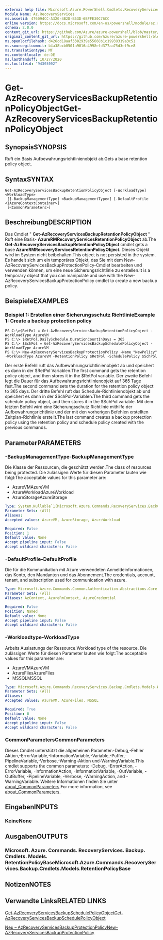 ```yaml
---
external help file: Microsoft.Azure.PowerShell.Cmdlets.RecoveryServices.Backup.dll-Help.xml
Module Name: Az.RecoveryServices
ms.assetid: 476094CC-A320-4B2D-B53D-6BFFE30C76CC
online version: https://docs.microsoft.com/en-us/powershell/module/az.recoveryservices/get-azrecoveryservicesbackupretentionpolicyobject
schema: 2.0.0
content_git_url: https://github.com/Azure/azure-powershell/blob/master/src/RecoveryServices/RecoveryServices/help/Get-AzRecoveryServicesBackupRetentionPolicyObject.md
original_content_git_url: https://github.com/Azure/azure-powershell/blob/master/src/RecoveryServices/RecoveryServices/help/Get-AzRecoveryServicesBackupRetentionPolicyObject.md
ms.openlocfilehash: d426cd18aaf3382939e55668b1c19938319a3c51
ms.sourcegitcommit: b4a38bcb0501a9016a4998efd377aa75d3ef9ce8
ms.translationtype: MT
ms.contentlocale: de-DE
ms.lasthandoff: 10/27/2020
ms.locfileid: "94303002"
---
```

# <span data-ttu-id="e1fbf-101">Get-AzRecoveryServicesBackupRetentionPolicyObject</span><span class="sxs-lookup"><span data-stu-id="e1fbf-101">Get-AzRecoveryServicesBackupRetentionPolicyObject</span></span>

## <span data-ttu-id="e1fbf-102">Synopsis</span><span class="sxs-lookup"><span data-stu-id="e1fbf-102">SYNOPSIS</span></span>
<span data-ttu-id="e1fbf-103">Ruft ein Basis Aufbewahrungsrichtlinienobjekt ab.</span><span class="sxs-lookup"><span data-stu-id="e1fbf-103">Gets a base retention policy object.</span></span>

## <span data-ttu-id="e1fbf-104">Syntax</span><span class="sxs-lookup"><span data-stu-id="e1fbf-104">SYNTAX</span></span>

```
Get-AzRecoveryServicesBackupRetentionPolicyObject [-WorkloadType] <WorkloadType>
 [[-BackupManagementType] <BackupManagementType>] [-DefaultProfile <IAzureContextContainer>]
 [<CommonParameters>]
```

## <span data-ttu-id="e1fbf-105">Beschreibung</span><span class="sxs-lookup"><span data-stu-id="e1fbf-105">DESCRIPTION</span></span>
<span data-ttu-id="e1fbf-106">Das Cmdlet " **Get-AzRecoveryServicesBackupRetentionPolicyObject** " Ruft eine Basis- **AzureRMRecoveryServicesRetentionPolicyObject** ab.</span><span class="sxs-lookup"><span data-stu-id="e1fbf-106">The **Get-AzRecoveryServicesBackupRetentionPolicyObject** cmdlet gets a base **AzureRMRecoveryServicesRetentionPolicyObject**.</span></span>
<span data-ttu-id="e1fbf-107">Dieses Objekt wird im System nicht beibehalten.</span><span class="sxs-lookup"><span data-stu-id="e1fbf-107">This object is not persisted in the system.</span></span>
<span data-ttu-id="e1fbf-108">Es handelt sich um ein temporäres Objekt, das Sie mit dem New-AzRecoveryServicesBackupProtectionPolicy-Cmdlet bearbeiten und verwenden können, um eine neue Sicherungsrichtlinie zu erstellen.</span><span class="sxs-lookup"><span data-stu-id="e1fbf-108">It is a temporary object that you can manipulate and use with the New-AzRecoveryServicesBackupProtectionPolicy cmdlet to create a new backup policy.</span></span>

## <span data-ttu-id="e1fbf-109">Beispiele</span><span class="sxs-lookup"><span data-stu-id="e1fbf-109">EXAMPLES</span></span>

### <span data-ttu-id="e1fbf-110">Beispiel 1: Erstellen einer Sicherungsschutz Richtlinie</span><span class="sxs-lookup"><span data-stu-id="e1fbf-110">Example 1: Create a backup protection policy</span></span>
```
PS C:\>$RetPol = Get-AzRecoveryServicesBackupRetentionPolicyObject -WorkloadType AzureVM 
PS C:\> $RetPol.DailySchedule.DurationCountInDays = 365
PS C:\> $SchPol = Get-AzRecoveryServicesBackupSchedulePolicyObject -WorkloadType AzureVM 
PS C:\> New-AzRecoveryServicesBackupProtectionPolicy -Name "NewPolicy" -WorkloadType AzureVM -RetentionPolicy $RetPol -SchedulePolicy $SchPol
```

<span data-ttu-id="e1fbf-111">Der erste Befehl ruft das Aufbewahrungsrichtlinienobjekt ab und speichert es dann in der $RetPol Variablen.</span><span class="sxs-lookup"><span data-stu-id="e1fbf-111">The first command gets the retention policy object, and then stores it in the $RetPol variable.</span></span>
<span data-ttu-id="e1fbf-112">Der zweite Befehl legt die Dauer für das Aufbewahrungsrichtlinienobjekt auf 365 Tage fest.</span><span class="sxs-lookup"><span data-stu-id="e1fbf-112">The second command sets the duration for the retention policy object to 365 days.</span></span>
<span data-ttu-id="e1fbf-113">Der dritte Befehl ruft das Schedule-Richtlinienobjekt ab und speichert es dann in der $SchPol-Variablen.</span><span class="sxs-lookup"><span data-stu-id="e1fbf-113">The third command gets the schedule policy object, and then stores it in the $SchPol variable.</span></span>
<span data-ttu-id="e1fbf-114">Mit dem letzten Befehl wird eine Sicherungsschutz Richtlinie mithilfe der Aufbewahrungsrichtlinie und der mit den vorherigen Befehlen erstellten Zeitplan-Richtlinie erstellt.</span><span class="sxs-lookup"><span data-stu-id="e1fbf-114">The last command creates a backup protection policy using the retention policy and schedule policy created with the previous commands.</span></span>

## <span data-ttu-id="e1fbf-115">Parameter</span><span class="sxs-lookup"><span data-stu-id="e1fbf-115">PARAMETERS</span></span>

### <span data-ttu-id="e1fbf-116">-BackupManagementType</span><span class="sxs-lookup"><span data-stu-id="e1fbf-116">-BackupManagementType</span></span>
<span data-ttu-id="e1fbf-117">Die Klasse der Ressourcen, die geschützt werden.</span><span class="sxs-lookup"><span data-stu-id="e1fbf-117">The class of resources being protected.</span></span> <span data-ttu-id="e1fbf-118">Die zulässigen Werte für diesen Parameter lauten wie folgt:</span><span class="sxs-lookup"><span data-stu-id="e1fbf-118">The acceptable values for this parameter are:</span></span>
- <span data-ttu-id="e1fbf-119">AzureVM</span><span class="sxs-lookup"><span data-stu-id="e1fbf-119">AzureVM</span></span> 
- <span data-ttu-id="e1fbf-120">AzureWorkload</span><span class="sxs-lookup"><span data-stu-id="e1fbf-120">AzureWorkload</span></span>
- <span data-ttu-id="e1fbf-121">AzureStorage</span><span class="sxs-lookup"><span data-stu-id="e1fbf-121">AzureStorage</span></span>

```yaml
Type: System.Nullable`1[Microsoft.Azure.Commands.RecoveryServices.Backup.Cmdlets.Models.BackupManagementType]
Parameter Sets: (All)
Aliases:
Accepted values: AzureVM, AzureStorage, AzureWorkload

Required: False
Position: 1
Default value: None
Accept pipeline input: False
Accept wildcard characters: False
```

### <span data-ttu-id="e1fbf-122">-DefaultProfile</span><span class="sxs-lookup"><span data-stu-id="e1fbf-122">-DefaultProfile</span></span>
<span data-ttu-id="e1fbf-123">Die für die Kommunikation mit Azure verwendeten Anmeldeinformationen, das Konto, den Mandanten und das Abonnement.</span><span class="sxs-lookup"><span data-stu-id="e1fbf-123">The credentials, account, tenant, and subscription used for communication with azure.</span></span>

```yaml
Type: Microsoft.Azure.Commands.Common.Authentication.Abstractions.Core.IAzureContextContainer
Parameter Sets: (All)
Aliases: AzContext, AzureRmContext, AzureCredential

Required: False
Position: Named
Default value: None
Accept pipeline input: False
Accept wildcard characters: False
```

### <span data-ttu-id="e1fbf-124">-Workloadtype</span><span class="sxs-lookup"><span data-stu-id="e1fbf-124">-WorkloadType</span></span>
<span data-ttu-id="e1fbf-125">Arbeits Auslastungs der Ressource.</span><span class="sxs-lookup"><span data-stu-id="e1fbf-125">Workload type of the resource.</span></span> <span data-ttu-id="e1fbf-126">Die zulässigen Werte für diesen Parameter lauten wie folgt:</span><span class="sxs-lookup"><span data-stu-id="e1fbf-126">The acceptable values for this parameter are:</span></span>
- <span data-ttu-id="e1fbf-127">AzureVM</span><span class="sxs-lookup"><span data-stu-id="e1fbf-127">AzureVM</span></span> 
- <span data-ttu-id="e1fbf-128">AzureFiles</span><span class="sxs-lookup"><span data-stu-id="e1fbf-128">AzureFiles</span></span>
- <span data-ttu-id="e1fbf-129">MSSQL</span><span class="sxs-lookup"><span data-stu-id="e1fbf-129">MSSQL</span></span>

```yaml
Type: Microsoft.Azure.Commands.RecoveryServices.Backup.Cmdlets.Models.WorkloadType
Parameter Sets: (All)
Aliases:
Accepted values: AzureVM, AzureFiles, MSSQL

Required: True
Position: 0
Default value: None
Accept pipeline input: False
Accept wildcard characters: False
```

### <span data-ttu-id="e1fbf-130">CommonParameters</span><span class="sxs-lookup"><span data-stu-id="e1fbf-130">CommonParameters</span></span>
<span data-ttu-id="e1fbf-131">Dieses Cmdlet unterstützt die allgemeinen Parameter:-Debug,-Fehler Aktion,-ErrorVariable,-InformationVariable,-Variable,-Puffer,-PipelineVariable,-Verbose,-Warning-Aktion und-WarningVariable.</span><span class="sxs-lookup"><span data-stu-id="e1fbf-131">This cmdlet supports the common parameters: -Debug, -ErrorAction, -ErrorVariable, -InformationAction, -InformationVariable, -OutVariable, -OutBuffer, -PipelineVariable, -Verbose, -WarningAction, and -WarningVariable.</span></span> <span data-ttu-id="e1fbf-132">Weitere Informationen finden Sie unter [about_CommonParameters](http://go.microsoft.com/fwlink/?LinkID=113216).</span><span class="sxs-lookup"><span data-stu-id="e1fbf-132">For more information, see [about_CommonParameters](http://go.microsoft.com/fwlink/?LinkID=113216).</span></span>

## <span data-ttu-id="e1fbf-133">Eingaben</span><span class="sxs-lookup"><span data-stu-id="e1fbf-133">INPUTS</span></span>

### <span data-ttu-id="e1fbf-134">Keine</span><span class="sxs-lookup"><span data-stu-id="e1fbf-134">None</span></span>

## <span data-ttu-id="e1fbf-135">Ausgaben</span><span class="sxs-lookup"><span data-stu-id="e1fbf-135">OUTPUTS</span></span>

### <span data-ttu-id="e1fbf-136">Microsoft. Azure. Commands. RecoveryServices. Backup. Cmdlets. Models. RetentionPolicyBase</span><span class="sxs-lookup"><span data-stu-id="e1fbf-136">Microsoft.Azure.Commands.RecoveryServices.Backup.Cmdlets.Models.RetentionPolicyBase</span></span>

## <span data-ttu-id="e1fbf-137">Notizen</span><span class="sxs-lookup"><span data-stu-id="e1fbf-137">NOTES</span></span>

## <span data-ttu-id="e1fbf-138">Verwandte Links</span><span class="sxs-lookup"><span data-stu-id="e1fbf-138">RELATED LINKS</span></span>

[<span data-ttu-id="e1fbf-139">Get-AzRecoveryServicesBackupSchedulePolicyObject</span><span class="sxs-lookup"><span data-stu-id="e1fbf-139">Get-AzRecoveryServicesBackupSchedulePolicyObject</span></span>](./Get-AzRecoveryServicesBackupSchedulePolicyObject.md)

[<span data-ttu-id="e1fbf-140">Neu – AzRecoveryServicesBackupProtectionPolicy</span><span class="sxs-lookup"><span data-stu-id="e1fbf-140">New-AzRecoveryServicesBackupProtectionPolicy</span></span>](./New-AzRecoveryServicesBackupProtectionPolicy.md)


